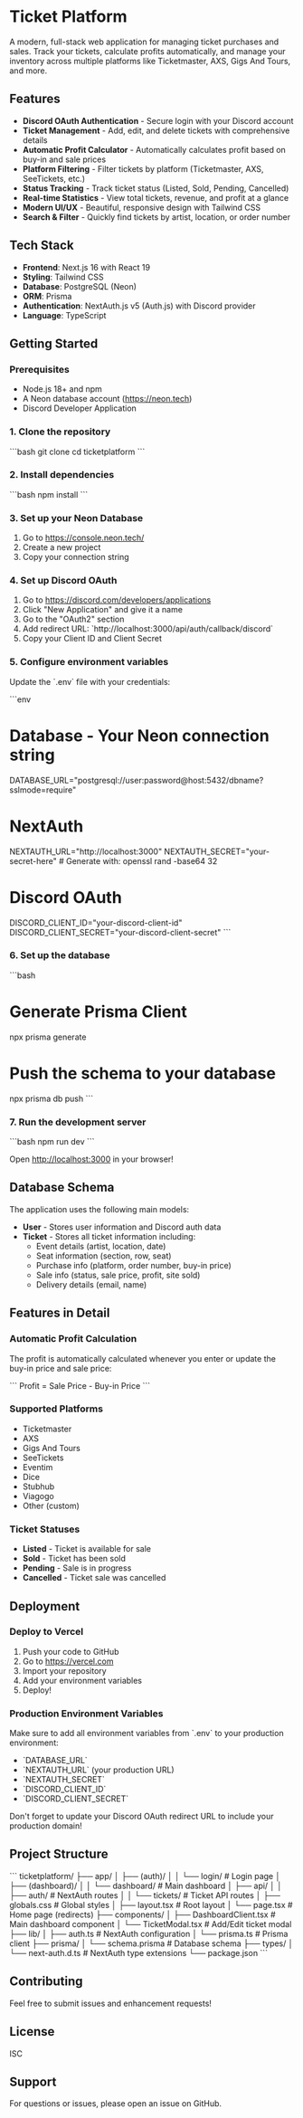 # Ticket Platform

A modern, full-stack web application for managing ticket purchases and sales. Track your tickets, calculate profits automatically, and manage your inventory across multiple platforms like Ticketmaster, AXS, Gigs And Tours, and more.

## Features

- **Discord OAuth Authentication** - Secure login with your Discord account
- **Ticket Management** - Add, edit, and delete tickets with comprehensive details
- **Automatic Profit Calculator** - Automatically calculates profit based on buy-in and sale prices
- **Platform Filtering** - Filter tickets by platform (Ticketmaster, AXS, SeeTickets, etc.)
- **Status Tracking** - Track ticket status (Listed, Sold, Pending, Cancelled)
- **Real-time Statistics** - View total tickets, revenue, and profit at a glance
- **Modern UI/UX** - Beautiful, responsive design with Tailwind CSS
- **Search & Filter** - Quickly find tickets by artist, location, or order number

## Tech Stack

- **Frontend**: Next.js 16 with React 19
- **Styling**: Tailwind CSS
- **Database**: PostgreSQL (Neon)
- **ORM**: Prisma
- **Authentication**: NextAuth.js v5 (Auth.js) with Discord provider
- **Language**: TypeScript

## Getting Started

### Prerequisites

- Node.js 18+ and npm
- A Neon database account (https://neon.tech)
- Discord Developer Application

### 1. Clone the repository

\`\`\`bash
git clone <your-repo-url>
cd ticketplatform
\`\`\`

### 2. Install dependencies

\`\`\`bash
npm install
\`\`\`

### 3. Set up your Neon Database

1. Go to https://console.neon.tech/
2. Create a new project
3. Copy your connection string

### 4. Set up Discord OAuth

1. Go to https://discord.com/developers/applications
2. Click "New Application" and give it a name
3. Go to the "OAuth2" section
4. Add redirect URL: \`http://localhost:3000/api/auth/callback/discord\`
5. Copy your Client ID and Client Secret

### 5. Configure environment variables

Update the \`.env\` file with your credentials:

\`\`\`env
# Database - Your Neon connection string
DATABASE_URL="postgresql://user:password@host:5432/dbname?sslmode=require"

# NextAuth
NEXTAUTH_URL="http://localhost:3000"
NEXTAUTH_SECRET="your-secret-here"  # Generate with: openssl rand -base64 32

# Discord OAuth
DISCORD_CLIENT_ID="your-discord-client-id"
DISCORD_CLIENT_SECRET="your-discord-client-secret"
\`\`\`

### 6. Set up the database

\`\`\`bash
# Generate Prisma Client
npx prisma generate

# Push the schema to your database
npx prisma db push
\`\`\`

### 7. Run the development server

\`\`\`bash
npm run dev
\`\`\`

Open [http://localhost:3000](http://localhost:3000) in your browser!

## Database Schema

The application uses the following main models:

- **User** - Stores user information and Discord auth data
- **Ticket** - Stores all ticket information including:
  - Event details (artist, location, date)
  - Seat information (section, row, seat)
  - Purchase info (platform, order number, buy-in price)
  - Sale info (status, sale price, profit, site sold)
  - Delivery details (email, name)

## Features in Detail

### Automatic Profit Calculation

The profit is automatically calculated whenever you enter or update the buy-in price and sale price:

\`\`\`
Profit = Sale Price - Buy-in Price
\`\`\`

### Supported Platforms

- Ticketmaster
- AXS
- Gigs And Tours
- SeeTickets
- Eventim
- Dice
- Stubhub
- Viagogo
- Other (custom)

### Ticket Statuses

- **Listed** - Ticket is available for sale
- **Sold** - Ticket has been sold
- **Pending** - Sale is in progress
- **Cancelled** - Ticket sale was cancelled

## Deployment

### Deploy to Vercel

1. Push your code to GitHub
2. Go to https://vercel.com
3. Import your repository
4. Add your environment variables
5. Deploy!

### Production Environment Variables

Make sure to add all environment variables from \`.env\` to your production environment:

- \`DATABASE_URL\`
- \`NEXTAUTH_URL\` (your production URL)
- \`NEXTAUTH_SECRET\`
- \`DISCORD_CLIENT_ID\`
- \`DISCORD_CLIENT_SECRET\`

Don't forget to update your Discord OAuth redirect URL to include your production domain!

## Project Structure

\`\`\`
ticketplatform/
├── app/
│   ├── (auth)/
│   │   └── login/         # Login page
│   ├── (dashboard)/
│   │   └── dashboard/     # Main dashboard
│   ├── api/
│   │   ├── auth/          # NextAuth routes
│   │   └── tickets/       # Ticket API routes
│   ├── globals.css        # Global styles
│   ├── layout.tsx         # Root layout
│   └── page.tsx           # Home page (redirects)
├── components/
│   ├── DashboardClient.tsx  # Main dashboard component
│   └── TicketModal.tsx      # Add/Edit ticket modal
├── lib/
│   ├── auth.ts            # NextAuth configuration
│   └── prisma.ts          # Prisma client
├── prisma/
│   └── schema.prisma      # Database schema
├── types/
│   └── next-auth.d.ts     # NextAuth type extensions
└── package.json
\`\`\`

## Contributing

Feel free to submit issues and enhancement requests!

## License

ISC

## Support

For questions or issues, please open an issue on GitHub.
